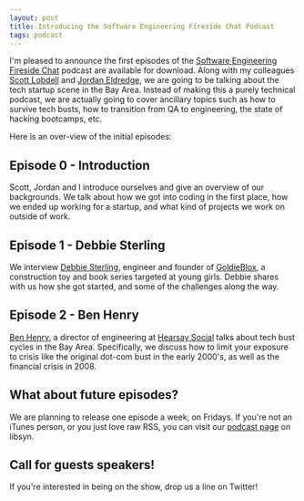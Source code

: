 ```yaml
---
layout: post
title: Introducing the Software Engineering Fireside Chat Podcast
tags: podcast
---
```


I'm pleased to announce the first episodes of the [Software Engineering Fireside Chat](https://itunes.apple.com/us/podcast/sofware-engineering-fireside/id978896299) podcast are available for download. Along with my colleagues [Scott Lobdell](https://twitter.com/slobdell3) and [Jordan Eldredge](https://twitter.com/captbaritone), we are going to be talking about the tech startup scene in the Bay Area. Instead of making this a purely technical podcast, we are actually going to cover ancillary topics such as how to survive tech busts, how to transition from QA to engineering, the state of hacking bootcamps, etc.

Here is an over-view of the initial episodes:

## Episode 0 - Introduction

Scott, Jordan and I introduce ourselves and give an overview of our backgrounds. We talk about how we got into coding in the first place, how we ended up working for a startup, and what kind of projects we work on outside of work.

## Episode 1 - Debbie Sterling

We interview [Debbie Sterling](http://www.engineergirl.org/Engineers/Directory/13512.aspx), engineer and founder of [GoldieBlox](http://www.goldieblox.com), a construction toy and book series targeted at young girls. Debbie shares with us how she got started, and some of the challenges along the way.

## Episode 2 - Ben Henry

[Ben Henry](https://twitter.com/bjhenry), a director of engineering at
[Hearsay Social](http://hearsaysocial.com/) talks about tech bust cycles in the Bay Area. Specifically, we discuss how to limit your exposure to crisis like the original dot-com bust in the early 2000's, as well as the financial crisis in 2008.

## What about future episodes?

We are planning to release one episode a week, on Fridays. If you're not an iTunes person, or you just love raw RSS, you can visit our [podcast page](http://fireside.libsyn.com/) on libsyn.

## Call for guests speakers!

If you're interested in being on the show, drop us a line on Twitter!
